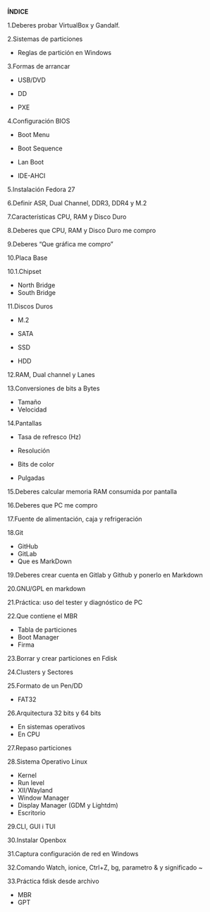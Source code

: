 
**ÍNDICE**

1.Deberes probar VirtualBox y Gandalf.

2.Sistemas de particiones

- Reglas de partición en Windows

3.Formas de arrancar

- USB/DVD

- DD

- PXE

4.Configuración BIOS

- Boot Menu

- Boot Sequence

- Lan Boot

- IDE-AHCI

5.Instalación Fedora 27

6.Definir ASR, Dual Channel, DDR3, DDR4 y M.2

7.Características CPU, RAM y Disco Duro

8.Deberes que CPU, RAM y Disco Duro me compro

9.Deberes “Que gráfica me compro”

10.Placa Base

 10.1.Chipset
 
- North Bridge
- South Bridge

11.Discos Duros
- M.2

- SATA

- SSD

- HDD

12.RAM, Dual channel y Lanes

13.Conversiones de bits a Bytes

- Tamaño
- Velocidad

14.Pantallas

- Tasa de refresco (Hz)

- Resolución

- Bits de color

- Pulgadas

15.Deberes calcular memoria RAM consumida por pantalla

16.Deberes que PC me compro 

17.Fuente de alimentación, caja y refrigeración

18.Git

- GitHub
- GitLab
- Que es MarkDown

19.Deberes crear cuenta en Gitlab y Github y ponerlo en Markdown

20.GNU/GPL en markdown

21.Práctica: uso del tester y diagnóstico de PC

22.Que contiene el MBR
- Tabla de particiones
- Boot Manager
- Firma 

23.Borrar y crear particiones en Fdisk

24.Clusters y Sectores

25.Formato de un Pen/DD

- FAT32

26.Arquitectura 32 bits y 64 bits

- En sistemas operativos
- En CPU

27.Repaso particiones

28.Sistema Operativo Linux

- Kernel
- Run level
- XII/Wayland
- Window Manager
- Display Manager (GDM y Lightdm)
- Escritorio

29.CLI, GUI i TUI

30.Instalar Openbox

31.Captura configuración de red en Windows 

32.Comando Watch, ionice, Ctrl+Z, bg, parametro & y significado ~

33.Práctica fdisk desde archivo

- MBR
- GPT

